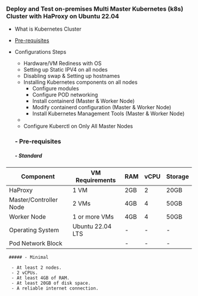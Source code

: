 ### Deploy and Test on-premises Multi Master Kubernetes (k8s) Cluster with HaProxy on Ubuntu 22.04


- What is Kubernetes Cluster
- [Pre-requisites](https://github.com/saifulislam88/kubernetes/blob/main/B.k8s-cluster-setup-on-premises/A.Kubernetes-cluster-setup-on-Ubuntu-22.04.md#--pre-requisites)
- Configurations Steps
  - Hardware/VM Rediness with OS
  - Setting up Static IPV4 on all nodes
  - Disabling swap & Setting up hostnames
  - Installing Kubernetes components on all nodes
    - Configure modules
    - Configure POD networking 
    - Install containerd (Master & Worker Node)
    - Modify containerd configuration (Master & Worker Node)
    - Install Kubernetes Management Tools (Master & Worker Node)
  - 
  - Configure Kuberctl on Only All Master Nodes

  ### - Pre-requisites

     ##### - Standard


| Component             | VM Requirements         | RAM    | vCPU | Storage |
|-----------------------|-------------------------|--------|------|---------|
| HaProxy               | 1 VM                    | 2GB    | 2    | 20GB    |
| Master/Controller Node| 2 VMs                   | 4GB    | 4    | 50GB    |
| Worker Node           | 1 or more VMs           | 4GB    | 4    | 50GB    |
| Operating System      | Ubuntu 22.04 LTS        | -      | -    | -       |
| Pod Network Block     |                         | -      | -    | -       |


     ##### - Minimal

      - At least 2 nodes.
      - 2 vCPUs.
      - At least 4GB of RAM.
      - At least 20GB of disk space.
      - A reliable internet connection.
